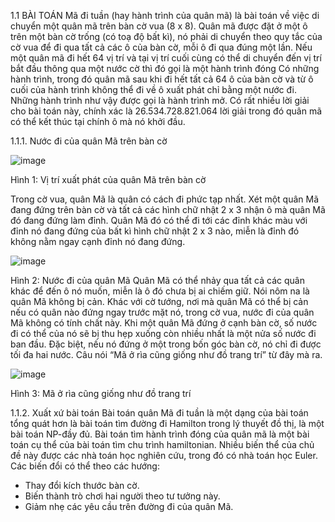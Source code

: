 1.1 BÀI TOÁN
Mã đi tuần (hay hành trình của quân mã) là bài toán về việc di chuyển một quân mã trên bàn cờ vua (8 x 8). Quân mã được đặt ở một ô trên một bàn cờ trống (có toạ độ bất kì), nó phải di chuyển theo quy tắc của cờ vua để đi qua tất cả các ô của bàn cờ, mỗi ô đi qua đúng một lần.
Nếu một quân mã đi hết 64 vị trí và tại vị trí cuối cùng có thể di chuyển đến vị
trí bắt đầu thông qua một nước cờ thì đó gọi là một hành trình đóng
Có những hành trình, trong đó quân mã sau khi đi hết tất cả 64 ô của bàn cờ và từ ô cuối của hành trình không thể đi về ô xuất phát chỉ bằng một nước đi. Những hành trình như vậy được gọi là hành trình mở. Có rất nhiều lời giải cho bài toán này, chính xác là 26.534.728.821.064 lời giải trong đó quân mã có thể kết thúc tại chính ô mà nó khởi đầu.

1.1.1. Nước đi của quân Mã trên bàn cờ


![image](https://github.com/user-attachments/assets/95275ebe-8e32-4c51-83b0-407f456be040)



Hình 1: Vị trí xuất phát của quân Mã trên bàn cờ

Trong cờ vua, quân Mã là quân có cách đi phức tạp nhất. Xét một quân Mã đang đứng trên bàn cờ và tất cả các hình chữ nhật 2 x 3 nhận ô mà quân Mã đó đang đứng làm đỉnh. Quân Mã đó có thể đi tới các đỉnh khác màu với đỉnh nó đang đứng của bất kì hình chữ nhật 2 x 3 nào, miễn là đỉnh đó không nằm ngay cạnh đỉnh nó đang đứng.


![image](https://github.com/user-attachments/assets/bdb14721-9a10-4104-a7cc-b9ec616e2aa5)



Hình 2: Nước đi của quân Mã
Quân Mã có thể nhảy qua tất cả các quân khác để đến ô nó muốn, miễn là ô đó chưa bị ai chiếm giữ. Nói nôm na là quân Mã không bị cản. Khác với cờ tướng, nơi mà quân Mã có thể bị cản nếu có quân nào đứng ngay trước mặt nó, trong cờ vua, nước đi của quân Mã không có tính chất này.
Khi một quân Mã đứng ở cạnh bàn cờ, số nước đi có thể của nó sẽ bị thu hẹp xuống còn nhiều nhất là một nửa số nước đi ban đầu. Đặc biệt, nếu nó đứng ở một trong bốn góc bàn cờ, nó chỉ đi được tối đa hai nước. Câu nói “Mã ở rìa cũng giống như đồ trang trí” từ đây mà ra.



![image](https://github.com/user-attachments/assets/783ca6ed-a27a-4ebc-a02c-49ce8bab25f8)



Hình 3: Mã ở rìa cũng giống như đồ trang trí

1.1.2. Xuất xứ bài toán
Bài toán quân Mã đi tuần là một dạng của bài toán tổng quát hơn là bài toán tìm đường đi Hamilton trong l‎ý thuyết đồ thị, là một bài toán NP-đầy đủ. Bài toán tìm hành trình đóng của quân mã là một bài toán cụ thể của bài toán tìm chu trình hamiltonian.
Nhiều biến thể của chủ đề này được các nhà toán học nghiên cứu, trong đó có nhà toán học Euler. Các biến đổi có thể theo các hướng:

-	Thay đổi kích thước bàn cờ.
-	Biến thành trò chơi hai người theo tư tưởng này.
- Giảm nhẹ các yêu cầu trên đường đi của quân Mã.
